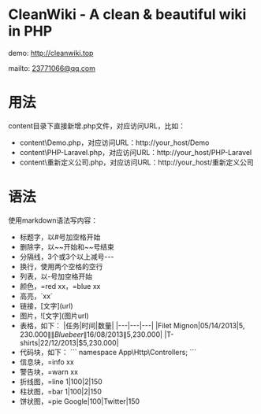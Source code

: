# CleanWiki - A clean & beautiful wiki in PHP

demo: http://cleanwiki.top

mailto: 23771066@qq.com

# 用法
content目录下直接新增.php文件，对应访问URL，比如：
- content\Demo.php，对应访问URL：http://your_host/Demo
- content\PHP-Laravel.php，对应访问URL：http://your_host/PHP-Laravel
- content\重新定义公司.php，对应访问URL：http://your_host/重新定义公司

# 语法
使用markdown语法写内容：
- 标题字，以#号加空格开始
- 删除字，以\~\~开始和\~\~号结束
- 分隔线，3个或3个以上减号---
- 换行，使用两个空格的空行
- 列表，以-号加空格开始
- 颜色，=red xx，=blue xx
- 高亮，\`xx\`
- 链接，\[文字\]\(url\)
- 图片，\!\[文字\]\(图片url\)
- 表格，如下：
\|任务\|时间\|数量\|
\|---\|---\|---\|
\|Filet Mignon\|05/14/2013\|$5,230.000\|
\|Blue beer\|16/08/2013\|$5,230.000\|
\|T-shirts\|22/12/2013\|$5,230.000\|
- 代码块，如下：
\`\`\`
namespace App\Http\Controllers;
\`\`\`
- 信息块，=info xx
- 警告块，=warn xx
- 折线图，=line 1\|100\|2\|150
- 柱状图，=bar 1\|100\|2\|150
- 饼状图，=pie Google\|100\|Twitter\|150